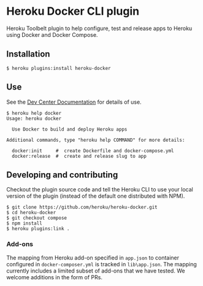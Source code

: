 # Heroku Docker CLI plugin

Heroku Toolbelt plugin to help configure, test and release apps to Heroku using Docker and Docker Compose.

## Installation

```
$ heroku plugins:install heroku-docker
```

## Use

See the [Dev Center Documentation](https://devcenter.heroku.com/articles/introduction-local-development-with-docker) for details of use.

```
$ heroku help docker
Usage: heroku docker

  Use Docker to build and deploy Heroku apps

Additional commands, type "heroku help COMMAND" for more details:

  docker:init     #  create Dockerfile and docker-compose.yml
  docker:release  #  create and release slug to app
```

## Developing and contributing

Checkout the plugin source code and tell the Heroku CLI to use your local version of the plugin (instead of the default one distributed with NPM).

```
$ git clone https://github.com/heroku/heroku-docker.git
$ cd heroku-docker
$ git checkout compose
$ npm install
$ heroku plugins:link .
```

### Add-ons

The mapping from Heroku add-on specified in `app.json` to container configured in `docker-composer.yml` is tracked in `lib\app.json`.
The mapping currently includes a limited subset of add-ons that we have tested. We welcome additions in the form of PRs.
